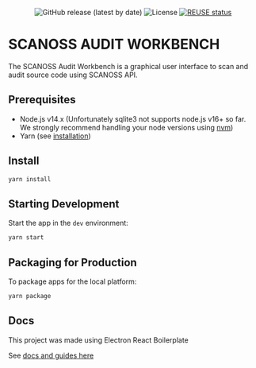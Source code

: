 <div align="center">

![GitHub release (latest by date)](https://img.shields.io/github/v/release/scanoss/audit-workbench)
![License](https://img.shields.io/badge/license-GPL--2.0-brightgreen)
[![REUSE status](https://api.reuse.software/badge/github.com/scanoss/audit-workbench)](https://api.reuse.software/info/github.com/scanoss/audit-workbench)

</div>

# SCANOSS AUDIT WORKBENCH
The SCANOSS Audit Workbench is a graphical user interface to scan and audit source code using SCANOSS API.


## Prerequisites
- Node.js v14.x (Unfortunately sqlite3 not supports node.js v16+ so far. We strongly recommend handling your node versions using [nvm](https://github.com/nvm-sh/nvm))
- Yarn (see [installation](https://classic.yarnpkg.com/en/docs/install/#debian-stable))

## Install 

```bash
yarn install
```

## Starting Development

Start the app in the `dev` environment:

```bash
yarn start
```

## Packaging for Production

To package apps for the local platform:

```bash
yarn package
```

## Docs
This project was made using Electron React Boilerplate

See [docs and guides here](https://electron-react-boilerplate.js.org/docs/installation)


